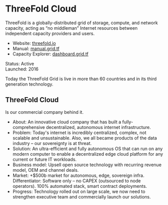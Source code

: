 # ThreeFold Cloud

ThreeFold is a globally-distributed grid of storage, compute, and network capacity, acting as “no middleman” Internet resources between independent capacity providers and users.

- Website: [threefold.io](https://threefold.io)<br/>
- Manual: [manual.grid.tf](https://manual.grid.tf)<br/>
- Capacity Explorer: [dashboard.grid.tf](https://dashboard.grid.tf/explorer/statistics)

Status: Active<br/>
Launched: 2016

Today the ThreeFold Grid is live in more than 60 countries and in its third generation technology.


## ThreeFold Cloud

Is our commercial company behind it.

- About: An innovative cloud  company that has built a fully- comprehensive decentralized, autonomous internet infrastructure.
- Problem: Today's internet is incredibly centralized, complex, not scalable and unsustainable. Also, we all became products of the data industry – our sovereignty is at threat.
- Solution: An ultra-efficient and fully autonomous OS that can run on any modern computer to enable a decentralized edge cloud platform for any current or future IT workloads.
- Business model: Upsell open source technology with recurring revenue model, OEM and channel deals.
- Market: +$500b market for autonomous, edge, sovereign infra. Differentiator: Software only – no CAPEX (outsourced to node
operators). 100% automated stack, smart contract deployments.
- Progress: Technology rolled out on large scale, we now need to strengthen executive team and commercially launch our solutions.
